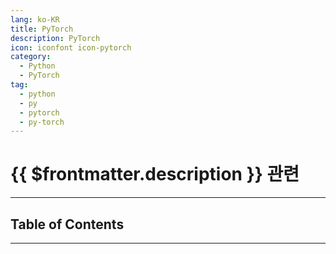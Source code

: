 ```yaml
---
lang: ko-KR
title: PyTorch
description: PyTorch
icon: iconfont icon-pytorch
category:
  - Python
  - PyTorch
tag:
  - python
  - py
  - pytorch
  - py-torch
---
```


# {{ $frontmatter.description }} 관련

<ShieldsGroup logos="python,pytorch"/>

---

## Table of Contents

<ToCLocal basePath="/programming/py-torch/" />

---

<TagLinks />